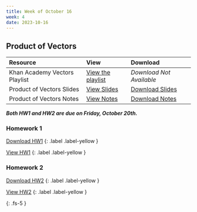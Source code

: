 ```yaml
---
title: Week of October 16
week: 4
date: 2023-10-16
---
```


## Product of Vectors 


| Resource        | View          | Download |
|:-------------|:------------------|:------|
| Khan Academy Vectors Playlist| [View the playlist](https://www.khanacademy.org/math/precalculus/x9e81a4f98389efdf:vectors) | _Download Not Available_ |
| Product of Vectors Slides | [View Slides](/23-24/1Q/vectors/slides.html) |  [Download Slides](/23-24/1Q/vectors/slides.pdf)|
| Product of Vectors Notes | [View Notes](/23-24/1Q/vectors/main.html) |  [Download Notes](/23-24/1Q/vectors/main.pdf)|

*__Both HW1 and HW2 are due on Friday, October 20th.__*

### Homework 1

[Download HW1](/23-24/1Q/hw1/main.pdf)
{: .label .label-yellow }

[View HW1](/23-24/1Q/hw1/main.html)
{: .label .label-yellow }

### Homework 2

[Download HW2](/23-24/1Q/hw2/main.pdf)
{: .label .label-yellow }

[View HW2](/23-24/1Q/hw2/main.html)
{: .label .label-yellow }


  
{: .fs-5 }
